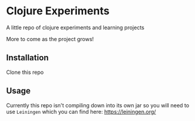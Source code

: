 # Clojure Experiments

A little repo of clojure experiments and learning projects

More to come as the project grows!

## Installation

Clone this repo

## Usage

Currently this repo isn't compiling down into its own jar so you will need to use `Leiningen` which you can find here: https://leiningen.org/
